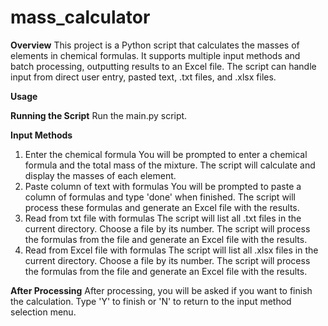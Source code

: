 # mass_calculator


**Overview**
This project is a Python script that calculates the masses of elements in chemical formulas. It supports multiple input methods and batch processing, outputting results to an Excel file. The script can handle input from direct user entry, pasted text, .txt files, and .xlsx files.

**Usage**

**Running the Script**
Run the main.py script.

**Input Methods**
1. Enter the chemical formula
You will be prompted to enter a chemical formula and the total mass of the mixture.
The script will calculate and display the masses of each element.
2. Paste column of text with formulas
You will be prompted to paste a column of formulas and type 'done' when finished.
The script will process these formulas and generate an Excel file with the results.
3. Read from txt file with formulas
The script will list all .txt files in the current directory.
Choose a file by its number.
The script will process the formulas from the file and generate an Excel file with the results.
4. Read from Excel file with formulas
The script will list all .xlsx files in the current directory.
Choose a file by its number.
The script will process the formulas from the file and generate an Excel file with the results.

**After Processing**
After processing, you will be asked if you want to finish the calculation. Type 'Y' to finish or 'N' to return to the input method selection menu.



